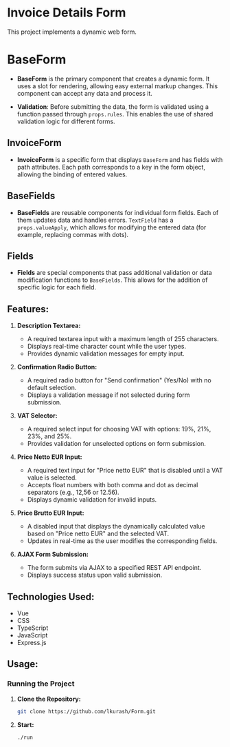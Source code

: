 # Invoice Details Form

This project implements a dynamic web form.

# BaseForm

- **BaseForm** is the primary component that creates a dynamic form. It uses a slot for rendering, allowing easy external markup changes. This component can accept any data and process it.

- **Validation**: Before submitting the data, the form is validated using a function passed through `props.rules`. This enables the use of shared validation logic for different forms.

## InvoiceForm

- **InvoiceForm** is a specific form that displays `BaseForm` and has fields with path attributes. Each path corresponds to a key in the form object, allowing the binding of entered values.

## BaseFields

- **BaseFields** are reusable components for individual form fields. Each of them updates data and handles errors. `TextField` has a `props.valueApply`, which allows for modifying the entered data (for example, replacing commas with dots).

## Fields

- **Fields** are special components that pass additional validation or data modification functions to `BaseFields`. This allows for the addition of specific logic for each field.

## Features:

1. **Description Textarea:**

   - A required textarea input with a maximum length of 255 characters.
   - Displays real-time character count while the user types.
   - Provides dynamic validation messages for empty input.

2. **Confirmation Radio Button:**

   - A required radio button for "Send confirmation" (Yes/No) with no default selection.
   - Displays a validation message if not selected during form submission.

3. **VAT Selector:**

   - A required select input for choosing VAT with options: 19%, 21%, 23%, and 25%.
   - Provides validation for unselected options on form submission.

4. **Price Netto EUR Input:**

   - A required text input for "Price netto EUR" that is disabled until a VAT value is selected.
   - Accepts float numbers with both comma and dot as decimal separators (e.g., 12,56 or 12.56).
   - Displays dynamic validation for invalid inputs.

5. **Price Brutto EUR Input:**

   - A disabled input that displays the dynamically calculated value based on "Price netto EUR" and the selected VAT.
   - Updates in real-time as the user modifies the corresponding fields.

6. **AJAX Form Submission:**
   - The form submits via AJAX to a specified REST API endpoint.
   - Displays success status upon valid submission.

## Technologies Used:

- Vue
- CSS
- TypeScript
- JavaScript
- Express.js

## Usage:

### Running the Project

1. **Clone the Repository:**

   ```bash
   git clone https://github.com/lkurash/Form.git

   ```

2. **Start:**
   ```bash
   ./run
   ```
